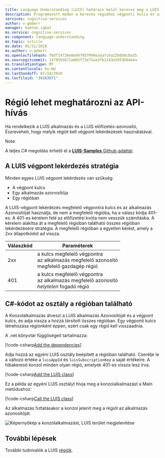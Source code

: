 ```yaml
---
title: Language Understanding (LUIS) határain belül keresse meg a LUIS régió a C# |} A Microsoft Docs
description: Programozott módon a keresés régióhoz végponti kulcs és az alkalmazás közzététele a LUIS-azonosítója.
services: cognitive-services
author: v-geberr
manager: kamran.iqbal
ms.service: cognitive-services
ms.component: language-understanding
ms.topic: article
ms.date: 05/31/2018
ms.author: v-geberr
ms.openlocfilehash: f0df14736e0ed47957999e3aa7c6a22b0b0c0a35
ms.sourcegitcommit: 1478591671a0d5f73e75aa3fb1143e59f4b04e6a
ms.translationtype: MT
ms.contentlocale: hu-HU
ms.lasthandoff: 07/19/2018
ms.locfileid: "39163071"
---
```

# <a name="region-can-be-determined-from-api-call"></a>Régió lehet meghatározni az API-hívás 
Ha rendelkezik a LUIS alkalmazás és a LUIS előfizetés-azonosító, Észreveheti, hogy melyik régiót kell végpont lekérdezések használatával.

> [!NOTE] 
> A teljes C# megoldás érhető el a [ **LUIS-Samples** Github-adattár](https://github.com/Microsoft/LUIS-Samples/blob/master/documentation-samples/find-region/csharp/).

## <a name="luis-endpoint-query-strategy"></a>A LUIS végpont lekérdezés stratégia
Minden egyes LUIS végpont lekérdezés van szükség:

* A végpont kulcs
* Egy alkalmazás azonosítója
* Egy régióban

A LUIS-végpont lekérdezés megfelelő végpontra kulcs és az alkalmazás Azonosítóját használja, de nem a megfelelő régióba, ha a válasz kódja 401-es. A 401-es kérelem felé az előfizetési kvóta nem vesszük számításba. A kérelem alakítsa át a megfelelő régióban található összes régióban lekérdezésére stratégia. A megfelelő régióban a egyetlen kérést, amely a 2xx állapotkódot ad vissza. 

|Válaszkód|Paraméterek|
|--|--|
|2xx|a kulcs megfelelő végpontra<br>az alkalmazás megfelelő azonosító<br>megfelelő gazdagép régió|
|401|a kulcs megfelelő végpontra<br>az alkalmazás megfelelő azonosító<br>_helytelen_ fogadó régió|

## <a name="c-class-code-to-find-region"></a>C#-kódot az osztály a régióban található
A Konzolalkalmazás átveszi a LUIS alkalmazás Azonosítóját és a végpont kulcs, és adja vissza a hozzá társított összes régióban. Egy végponti kulcs létrehozása régiónként éppen, ezért csak egy régió kell visszaadnia.

A .net könyvtár függőségeit tartalmazza:

[!code-csharp[Add the dependencies](~/samples-luis/documentation-samples/find-region/csharp/ConsoleAppLUISRegion/Program.cs?range=1-6 "Add the dependencies")]

Adja hozzá az egyéni LUIS osztály beépített a régióban található. Cserélje le a változó értéke a `luisAppId` és `luisSubscriptionKey` a saját értékeire. A hibakereső konzol minden olyan régió, amelyek 401-es vissza lesz írva. 

[!code-csharp[Add the LUIS class](~/samples-luis/documentation-samples/find-region/csharp/ConsoleAppLUISRegion/Program.cs?range=10-83 "Add the LUIS class")]

Ez a példa az egyéni LUIS osztályt hívja meg a konzolalkalmazást a Main metódushoz:

[!code-csharp[Call the LUIS class](~/samples-luis/documentation-samples/find-region/csharp/ConsoleAppLUISRegion/Program.cs?range=85-101 "Call the LUIS class")]

Az alkalmazás futtatásakor a konzol jelenít meg a régiót az alkalmazás azonosítóját.

![Képernyőkép a konzolalkalmazást, LUIS terület megjelenítése](./media/find-region-csharp/console.png)

## <a name="next-steps"></a>További lépések

További tudnivalók a LUIS [régiók](luis-reference-regions.md).

